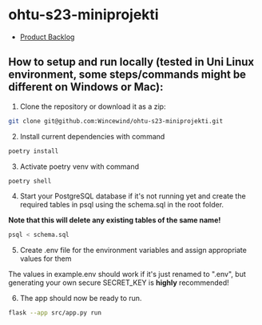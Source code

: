 # ohtu-s23-miniprojekti
- [Product Backlog](https://docs.google.com/spreadsheets/d/e/2PACX-1vTFMWHkg-GeTz5WsSQdvTTTKeWg1X4EbmagzSqQpQGtWI-dL88LgfhepvqFQfgGQxLHZ2dLskBmxhSG/pubhtml)

## How to setup and run locally (tested in Uni Linux environment, some steps/commands might be different on Windows or Mac):
1.  Clone the repository or download it as a zip:
```bash
git clone git@github.com:Wincewind/ohtu-s23-miniprojekti.git
```
2. Install current dependencies with command
```bash
poetry install
```
3. Activate poetry venv with command
```bash
poetry shell
```

4.  Start your PostgreSQL database if it's not running yet and create the required tables in psql using the schema.sql in the root folder.

**Note that this will delete any existing tables of the same name!**
```bash
psql < schema.sql
```
5.  Create .env file for the environment variables and assign appropriate values for them

The values in example.env should work if it's just renamed to ".env", but generating your own secure SECRET_KEY is **highly** recommended!

6.  The app should now be ready to run.
```bash
flask --app src/app.py run
```

